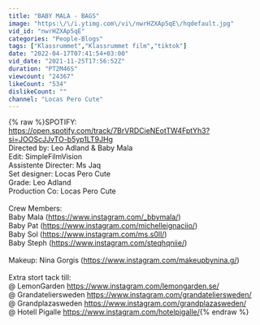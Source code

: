 ```yaml
---
title: "BABY MALA - BAGS"
image: "https:\/\/i.ytimg.com\/vi\/nwrHZXAp5qE\/hqdefault.jpg"
vid_id: "nwrHZXAp5qE"
categories: "People-Blogs"
tags: ["Klassrummet","Klassrummet film","tiktok"]
date: "2022-04-17T07:41:54+03:00"
vid_date: "2021-11-25T17:56:52Z"
duration: "PT2M46S"
viewcount: "24367"
likeCount: "534"
dislikeCount: ""
channel: "Locas Pero Cute"
---
```

{% raw %}SPOTIFY: <br /><a rel="nofollow" target="blank" href="https://open.spotify.com/track/7BrVRDCieNEotTW4FptYh3?si=JOOScJJvTO-b5yp1LT9JHg">https://open.spotify.com/track/7BrVRDCieNEotTW4FptYh3?si=JOOScJJvTO-b5yp1LT9JHg</a><br />Directed by: Leo Adland &amp; Baby Mala <br />Edit: SimpleFilmVision <br />Assistente Directer: Ms Jaq <br />Set designer: Locas Pero Cute <br />Grade: Leo Adland <br />Production Co: Locas Pero Cute <br /><br />Crew Members: <br />Baby Mala (<a rel="nofollow" target="blank" href="https://www.instagram.com/_bbymala/)">https://www.instagram.com/_bbymala/)</a><br />Baby Pat (<a rel="nofollow" target="blank" href="https://www.instagram.com/michelleignaciio/)">https://www.instagram.com/michelleignaciio/)</a><br />Baby Sol (<a rel="nofollow" target="blank" href="https://www.instagram.com/ms.s0ll/)">https://www.instagram.com/ms.s0ll/)</a> <br />Baby Steph (<a rel="nofollow" target="blank" href="https://www.instagram.com/steqhqniie/)">https://www.instagram.com/steqhqniie/)</a> <br /><br />Makeup: Nina Gorgis (<a rel="nofollow" target="blank" href="https://www.instagram.com/makeupbynina.g/)">https://www.instagram.com/makeupbynina.g/)</a><br /><br />Extra stort tack till: <br />@ LemonGarden <a rel="nofollow" target="blank" href="https://www.instagram.com/lemongarden.se/">https://www.instagram.com/lemongarden.se/</a><br />@ Grandateliersweden <a rel="nofollow" target="blank" href="https://www.instagram.com/grandateliersweden/">https://www.instagram.com/grandateliersweden/</a><br />@ Grandplazasweden <a rel="nofollow" target="blank" href="https://www.instagram.com/grandplazasweden/">https://www.instagram.com/grandplazasweden/</a><br />@ Hotell Pigalle <a rel="nofollow" target="blank" href="https://www.instagram.com/hotelpigalle/">https://www.instagram.com/hotelpigalle/</a>{% endraw %}
